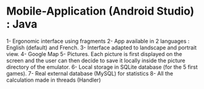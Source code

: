 # Mobile-Application (Android Studio) : Java

1- Ergonomic interface using fragments
2- App available in 2 languages : English (default) and French.
3- Interface adapted to landscape and portrait view.
4- Google Map
5- Pictures. Each picture is first displayed on the screen and the user can then decide to save it locally inside the picture directory of the emulator.
6- Local storage in SQLite database (for the 5 first games). 
7- Real external database (MySQL) for statistics
8- All the calculation made in threads (Handler)
